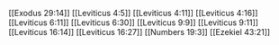 [[Exodus 29:14]]
[[Leviticus 4:5]]
[[Leviticus 4:11]]
[[Leviticus 4:16]]
[[Leviticus 6:11]]
[[Leviticus 6:30]]
[[Leviticus 9:9]]
[[Leviticus 9:11]]
[[Leviticus 16:14]]
[[Leviticus 16:27]]
[[Numbers 19:3]]
[[Ezekiel 43:21]]
